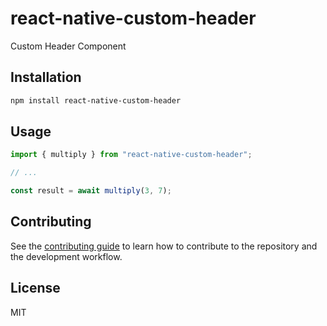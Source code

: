 # react-native-custom-header

Custom Header Component

## Installation

```sh
npm install react-native-custom-header
```

## Usage

```js
import { multiply } from "react-native-custom-header";

// ...

const result = await multiply(3, 7);
```

## Contributing

See the [contributing guide](CONTRIBUTING.md) to learn how to contribute to the repository and the development workflow.

## License

MIT
